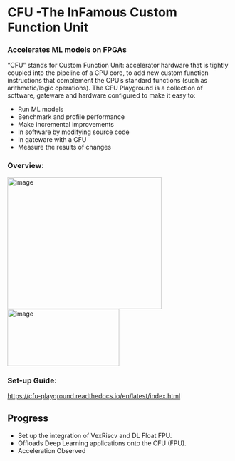 # CFU -The InFamous Custom Function Unit
### Accelerates ML models on FPGAs
“CFU” stands for Custom Function Unit: accelerator hardware that is tightly coupled into the pipeline of a CPU core, to add new custom function instructions that complement the CPU’s standard functions (such as arithmetic/logic operations).
The CFU Playground is a collection of software, gateware and hardware configured to make it easy to:
- Run ML models
- Benchmark and profile performance
- Make incremental improvements
- In software by modifying source code
- In gateware with a CFU
- Measure the results of changes

### Overview:
<img width="346" height="295" alt="image" src="https://github.com/user-attachments/assets/5674aba9-c15e-48a0-b586-c6bf7452a0d2" /> <img width="251" height="128" alt="image" src="https://github.com/user-attachments/assets/979d4cfc-e71b-4bd1-9959-cb77763c8340" />


### Set-up Guide:
https://cfu-playground.readthedocs.io/en/latest/index.html


## Progress
- Set up the integration of VexRiscv and DL Float FPU.
- Offloads Deep Learning applications onto the CFU (FPU).
- Acceleration Observed


